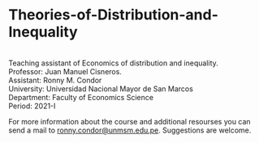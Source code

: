 # Theories-of-Distribution-and-Inequality
<br />
Teaching assistant of Economics of distribution and inequality.
<br />
Professor: Juan Manuel Cisneros.
<br />
Assistant: Ronny M. Condor
<br />
University: Universidad Nacional Mayor de San Marcos
<br />
Department: Faculty of Economics Science
<br />
Period: 2021-I
<br />

For more information about the course and additional resourses you can send a mail to ronny.condor@unmsm.edu.pe. Suggestions are welcome.
<br />
